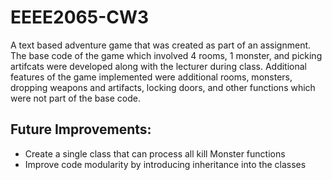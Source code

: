 # EEEE2065-CW3
A text based adventure game that was created as part of an assignment.
The base code of the game which involved 4 rooms, 1 monster, and picking artifcats were developed along
with the lecturer during class.
Additional features of the game implemented were additional rooms, monsters, dropping weapons and artifacts,
locking doors, and other functions which were not part of the base code.

## Future Improvements:
- Create a single class that can process all kill Monster functions
- Improve code modularity by introducing inheritance into the classes
